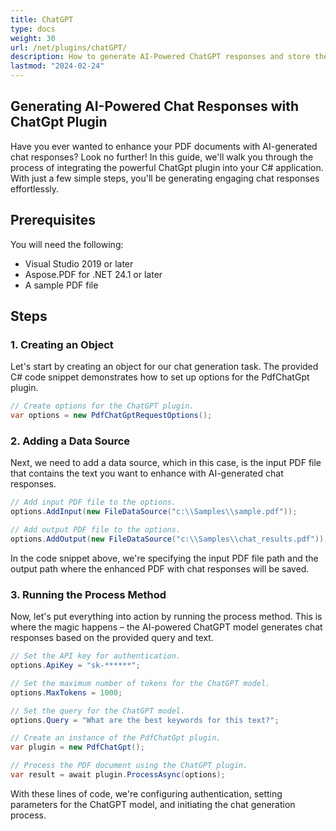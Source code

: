 ```yaml
---
title: ChatGPT
type: docs
weight: 30
url: /net/plugins/chatGPT/
description: How to generate AI-Powered ChatGPT responses and store them in PDF
lastmod: "2024-02-24"
---
```


## Generating AI-Powered Chat Responses with ChatGpt Plugin

Have you ever wanted to enhance your PDF documents with AI-generated chat responses? Look no further! In this guide, we'll walk you through the process of integrating the powerful ChatGpt plugin into your C# application. With just a few simple steps, you'll be generating engaging chat responses effortlessly.

## Prerequisites

You will need the following:

* Visual Studio 2019 or later
* Aspose.PDF for .NET 24.1 or later
* A sample PDF file

## Steps

### 1. Creating an Object

Let's start by creating an object for our chat generation task. The provided C# code snippet demonstrates how to set up options for the PdfChatGpt plugin.

```csharp
// Create options for the ChatGPT plugin.
var options = new PdfChatGptRequestOptions();
```

### 2. Adding a Data Source

Next, we need to add a data source, which in this case, is the input PDF file that contains the text you want to enhance with AI-generated chat responses.

```csharp
// Add input PDF file to the options.
options.AddInput(new FileDataSource("c:\\Samples\\sample.pdf"));

// Add output PDF file to the options.
options.AddOutput(new FileDataSource("c:\\Samples\\chat_results.pdf"));
```

In the code snippet above, we're specifying the input PDF file path and the output path where the enhanced PDF with chat responses will be saved.

### 3. Running the Process Method

Now, let's put everything into action by running the process method. This is where the magic happens – the AI-powered ChatGPT model generates chat responses based on the provided query and text.

```csharp
// Set the API key for authentication.
options.ApiKey = "sk-******";

// Set the maximum number of tokens for the ChatGPT model.
options.MaxTokens = 1000;

// Set the query for the ChatGPT model.
options.Query = "What are the best keywords for this text?";

// Create an instance of the PdfChatGpt plugin.
var plugin = new PdfChatGpt();

// Process the PDF document using the ChatGPT plugin.
var result = await plugin.ProcessAsync(options);
```

With these lines of code, we're configuring authentication, setting parameters for the ChatGPT model, and initiating the chat generation process.
